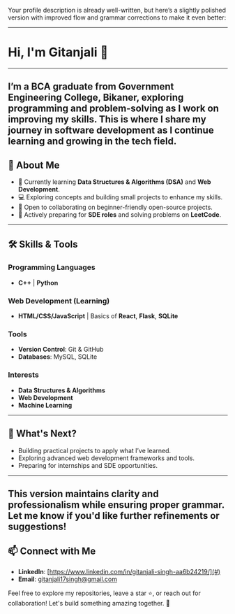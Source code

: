 Your profile description is already well-written, but here’s a slightly polished version with improved flow and grammar corrections to make it even better:

---

# Hi, I'm Gitanjali 👋  
---

I’m a BCA graduate from Government Engineering College, Bikaner, exploring programming and problem-solving as I work on improving my skills. This is where I share my journey in software development as I continue learning and growing in the tech field.
---

## 🚀 About Me  

- 🌱 Currently learning **Data Structures & Algorithms (DSA)** and **Web Development**.  
- 💻 Exploring concepts and building small projects to enhance my skills.  
- 🤝 Open to collaborating on beginner-friendly open-source projects.  
- 📝 Actively preparing for **SDE roles** and solving problems on **LeetCode**.  

---

## 🛠️ Skills & Tools  

### Programming Languages  
- **C++** | **Python**  

### Web Development (Learning)  
- **HTML/CSS/JavaScript** | Basics of **React**, **Flask**, **SQLite**  

### Tools  
- **Version Control**: Git & GitHub  
- **Databases**: MySQL, SQLite  

### Interests  
- **Data Structures & Algorithms**  
- **Web Development**  
- **Machine Learning** 

---

## 🌟 What's Next?  

- Building practical projects to apply what I’ve learned.  
- Exploring advanced web development frameworks and tools.  
- Preparing for internships and SDE opportunities.  

---

This version maintains clarity and professionalism while ensuring proper grammar. Let me know if you'd like further refinements or suggestions!
---

## 📫 Connect with Me
- **LinkedIn**: [https://www.linkedin.com/in/gitanjali-singh-aa6b24219/](#)
- **Email**: gitanjali17singh@gmail.com

Feel free to explore my repositories, leave a star ⭐, or reach out for collaboration! Let's build something amazing together. 🚀
